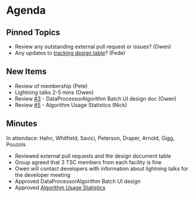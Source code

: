 Agenda
======

Pinned Topics
-------------
* Review any outstanding external pull request or issues? (Owen)
* Any updates to [tracking design table](https://github.com/mantidproject/documents/blob/master/Project-Management/TechnicalSteeringCommittee/reports/TSC-TrackingDesignProposals.md)? (Fede)

New Items
---------
* Review of membership (Pete)
* Lightning talks 2-5 mins (Owen)
* Review [#3](https://github.com/mantidproject/documents/pull/3) - DataProcessorAlgorithm Batch UI design doc (Owen)
* Review [#5](https://github.com/mantidproject/documents/pull/5) - Algorithm Usage Statistics (Nick)

Minutes
-------
In attendace: Hahn, Whitfield, Savici, Peterson, Draper, Arnold, Gigg, Pouzols

* Reviewed external pull requests and the design document table
* Group agreed that 3 TSC members from each facility is fine
* Owen will contact developers with information about lightning talks for the developer meeting
* Approved DataProcessorAlgorithm Batch UI design
* Approved [Algorithm Usage Statistics](https://github.com/mantidproject/documents/blob/master/Design/Usage/AlgorithmUsageStatistics.md)
